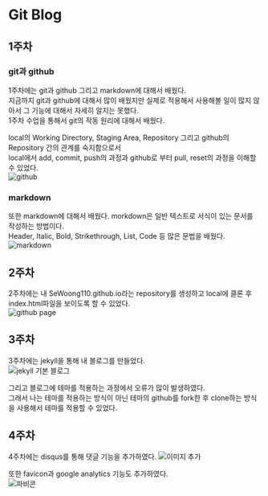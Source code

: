 #  Git Blog  

## 1주차  

### git과 github   

1주차에는 git과 github 그리고 markdown에 대해서 배웠다.  
지금까지 git과 github에 대해서 많이 배웠지만 실제로 적용해서 사용해볼 일이 많지 않아서 그 기능에 대해서 자세히 알지는 못했다.  
1주차 수업을 통해서 git의 작동 원리에 대해서 배웠다.  

local의 Working Directory, Staging Area, Repository 그리고 github의 Repository 간의 관계를 숙지함으로서  
local에서 add, commit, push의 과정과 github로 부터 pull, reset의 과정을 이해할 수 있었다.  
![github](https://user-images.githubusercontent.com/118643786/204472963-6f426a97-8b05-4d82-852b-795bd7aeeeb4.png)  

### markdown  

또한 markdown에 대해서 배웠다.
morkdown은 일반 텍스트로 서식이 있는 문서를 작성하는 방법이다.  
Header, Italic, Bold, Strikethrough, List, Code 등 많은 문법을 배웠다.  
![markdown](https://user-images.githubusercontent.com/118643786/204474586-cf8c41ca-f312-4c4c-90a1-c761d30d789c.png)  

## 2주차

2주차에는 내 SeWoong110.github.io라는 repository를 생성하고 local에 클론 후 index.html파일을 보이도록 할 수 있었다.  
![github page](https://user-images.githubusercontent.com/118643786/204474586-cf8c41ca-f312-4c4c-90a1-c761d30d789c.png)  

## 3주차

3주차에는 jekyll을 통해 내 블로그를 만들었다.  
![jekyll 기본 블로그](https://user-images.githubusercontent.com/118643786/204476714-57323510-39c8-4f38-9337-5fde4e1d7e80.png)  

그리고 블로그에 테마를 적용하는 과정에서 오류가 많이 발생하였다.  
그래서 나는 테마를 적용하는 방식이 아닌 테마의 github를 fork한 후 clone하는 방식을 사용해서 테마를 적용할 수 있었다.  

## 4주차

4주차에는 disqus를 통해 댓글 기능을 추가하였다.
![이미지 추가](https://user-images.githubusercontent.com/118643786/204478551-2ad81604-0886-46e5-b9be-ca5dc478639a.png)  

또한 favicon과 google analytics 기능도 추가하였다.  
![파비콘](https://user-images.githubusercontent.com/118643786/204479023-82965de4-6f4e-4d52-b3b1-bc86acd3c1f0.png)